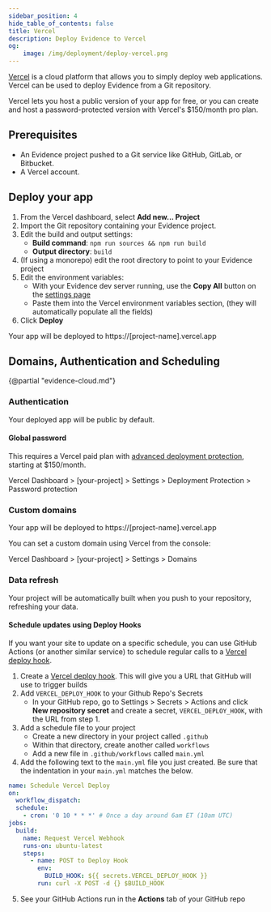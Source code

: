 ```yaml
---
sidebar_position: 4
hide_table_of_contents: false
title: Vercel
description: Deploy Evidence to Vercel
og:
    image: /img/deployment/deploy-vercel.png
---
```


[Vercel](https://vercel.com) is a cloud platform that allows you to simply deploy web applications. Vercel can be used to deploy Evidence from a Git repository.

Vercel lets you host a public version of your app for free, or you can create and host a password-protected version with Vercel's $150/month pro plan.

## Prerequisites

- An Evidence project pushed to a Git service like GitHub, GitLab, or Bitbucket.
- A Vercel account.

## Deploy your app

1. From the Vercel dashboard, select **Add new... Project**
1. Import the Git repository containing your Evidence project.
1. Edit the build and output settings:
   - **Build command**: `npm run sources && npm run build`
   - **Output directory**: `build`
1. (If using a monorepo) edit the root directory to point to your Evidence project
1. Edit the environment variables:
   - With your Evidence dev server running, use the **Copy All** button on the [settings page](http://localhost:3000/settings#deploy)
   - Paste them into the Vercel environment variables section, (they will automatically populate all the fields)
1. Click **Deploy**

Your app will be deployed to https://[project-name].vercel.app

## Domains, Authentication and Scheduling

{@partial "evidence-cloud.md"}

### Authentication

Your deployed app will be public by default. 

#### Global password

This requires a Vercel paid plan with [advanced deployment protection](https://vercel.com/docs/security/deployment-protection#advanced-deployment-protection), starting at $150/month.

Vercel Dashboard > [your-project] > Settings > Deployment Protection > Password protection

### Custom domains

Your app will be deployed to https://[project-name].vercel.app

You can set a custom domain using Vercel from the console:

Vercel Dashboard > [your-project] > Settings > Domains

### Data refresh

Your project will be automatically built when you push to your repository, refreshing your data.

#### Schedule updates using Deploy Hooks

If you want your site to update on a specific schedule, you can use GitHub Actions (or another similar service) to schedule regular calls to a [Vercel deploy hook](https://vercel.com/docs/concepts/git/deploy-hooks).

1. Create a [Vercel deploy hook](https://vercel.com/docs/concepts/git/deploy-hooks).
   This will give you a URL that GitHub will use to trigger builds
2. Add `VERCEL_DEPLOY_HOOK` to your Github Repo's Secrets
   - In your GitHub repo, go to Settings > Secrets > Actions and click **New repository secret** and create a secret, `VERCEL_DEPLOY_HOOK`, with the URL from step 1.
3. Add a schedule file to your project
   - Create a new directory in your project called `.github`
   - Within that directory, create another called `workflows`
   - Add a new file in `.github/workflows` called `main.yml`
4. Add the following text to the `main.yml` file you just created. Be sure that the indentation in your `main.yml` matches the below.
```yaml
name: Schedule Vercel Deploy
on:
  workflow_dispatch:
  schedule:
    - cron: '0 10 * * *' # Once a day around 6am ET (10am UTC)
jobs:
  build:
    name: Request Vercel Webhook
    runs-on: ubuntu-latest
    steps:
      - name: POST to Deploy Hook
        env:
          BUILD_HOOK: ${{ secrets.VERCEL_DEPLOY_HOOK }}
        run: curl -X POST -d {} $BUILD_HOOK
```
5. See your GitHub Actions run in the **Actions** tab of your GitHub repo
